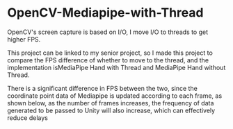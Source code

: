 # OpenCV-Mediapipe-with-Thread

OpenCV's screen capture is based on I/O, I move I/O to threads to get higher FPS.

This project can be linked to my senior project, so I made this project to compare the FPS difference of whether to move to the thread, and the implementation isMediaPipe Hand with Thread and MediaPipe Hand without Thread.

There is a significant difference in FPS between the two, since the coordinate point data of Mediapipe is updated according to each frame, as shown below, as the number of frames increases, the frequency of data generated to be passed to Unity will also increase, which can effectively reduce delays
